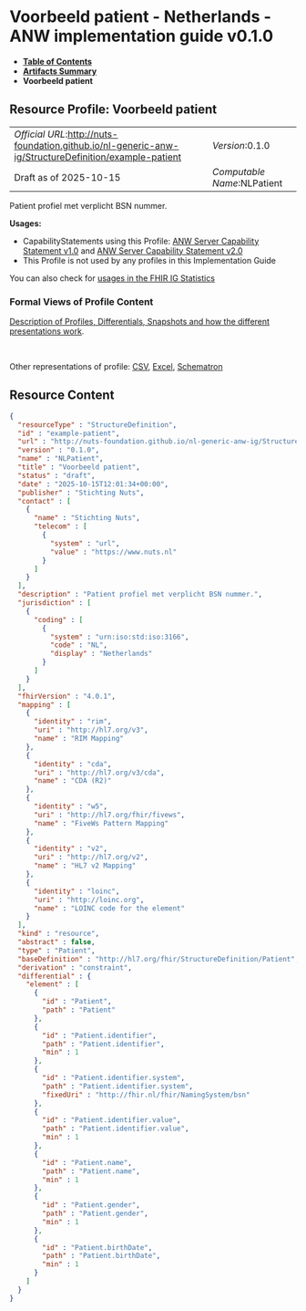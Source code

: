 # Voorbeeld patient - Netherlands - ANW implementation guide v0.1.0

* [**Table of Contents**](toc.md)
* [**Artifacts Summary**](artifacts.md)
* **Voorbeeld patient**

## Resource Profile: Voorbeeld patient 

| | |
| :--- | :--- |
| *Official URL*:http://nuts-foundation.github.io/nl-generic-anw-ig/StructureDefinition/example-patient | *Version*:0.1.0 |
| Draft as of 2025-10-15 | *Computable Name*:NLPatient |

 
Patient profiel met verplicht BSN nummer. 

**Usages:**

* CapabilityStatements using this Profile: [ANW Server Capability Statement v1.0](CapabilityStatement-ANWServerCapabilityStatement-v1.md) and [ANW Server Capability Statement v2.0](CapabilityStatement-ANWServerCapabilityStatement-v2.md)
* This Profile is not used by any profiles in this Implementation Guide

You can also check for [usages in the FHIR IG Statistics](https://packages2.fhir.org/xig/nl.nuts.anw|current/StructureDefinition/example-patient)

### Formal Views of Profile Content

 [Description of Profiles, Differentials, Snapshots and how the different presentations work](http://build.fhir.org/ig/FHIR/ig-guidance/readingIgs.html#structure-definitions). 

 

Other representations of profile: [CSV](StructureDefinition-example-patient.csv), [Excel](StructureDefinition-example-patient.xlsx), [Schematron](StructureDefinition-example-patient.sch) 



## Resource Content

```json
{
  "resourceType" : "StructureDefinition",
  "id" : "example-patient",
  "url" : "http://nuts-foundation.github.io/nl-generic-anw-ig/StructureDefinition/example-patient",
  "version" : "0.1.0",
  "name" : "NLPatient",
  "title" : "Voorbeeld patient",
  "status" : "draft",
  "date" : "2025-10-15T12:01:34+00:00",
  "publisher" : "Stichting Nuts",
  "contact" : [
    {
      "name" : "Stichting Nuts",
      "telecom" : [
        {
          "system" : "url",
          "value" : "https://www.nuts.nl"
        }
      ]
    }
  ],
  "description" : "Patient profiel met verplicht BSN nummer.",
  "jurisdiction" : [
    {
      "coding" : [
        {
          "system" : "urn:iso:std:iso:3166",
          "code" : "NL",
          "display" : "Netherlands"
        }
      ]
    }
  ],
  "fhirVersion" : "4.0.1",
  "mapping" : [
    {
      "identity" : "rim",
      "uri" : "http://hl7.org/v3",
      "name" : "RIM Mapping"
    },
    {
      "identity" : "cda",
      "uri" : "http://hl7.org/v3/cda",
      "name" : "CDA (R2)"
    },
    {
      "identity" : "w5",
      "uri" : "http://hl7.org/fhir/fivews",
      "name" : "FiveWs Pattern Mapping"
    },
    {
      "identity" : "v2",
      "uri" : "http://hl7.org/v2",
      "name" : "HL7 v2 Mapping"
    },
    {
      "identity" : "loinc",
      "uri" : "http://loinc.org",
      "name" : "LOINC code for the element"
    }
  ],
  "kind" : "resource",
  "abstract" : false,
  "type" : "Patient",
  "baseDefinition" : "http://hl7.org/fhir/StructureDefinition/Patient",
  "derivation" : "constraint",
  "differential" : {
    "element" : [
      {
        "id" : "Patient",
        "path" : "Patient"
      },
      {
        "id" : "Patient.identifier",
        "path" : "Patient.identifier",
        "min" : 1
      },
      {
        "id" : "Patient.identifier.system",
        "path" : "Patient.identifier.system",
        "fixedUri" : "http://fhir.nl/fhir/NamingSystem/bsn"
      },
      {
        "id" : "Patient.identifier.value",
        "path" : "Patient.identifier.value",
        "min" : 1
      },
      {
        "id" : "Patient.name",
        "path" : "Patient.name",
        "min" : 1
      },
      {
        "id" : "Patient.gender",
        "path" : "Patient.gender",
        "min" : 1
      },
      {
        "id" : "Patient.birthDate",
        "path" : "Patient.birthDate",
        "min" : 1
      }
    ]
  }
}

```
